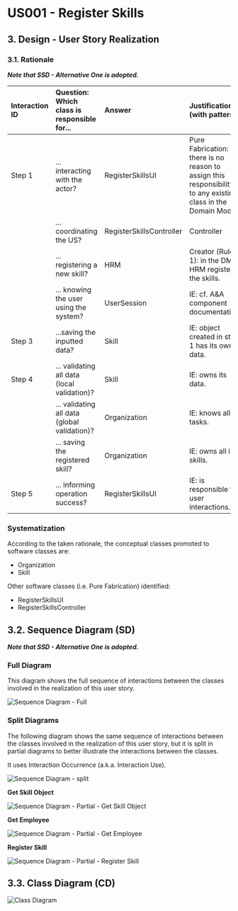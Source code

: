 # US001 - Register Skills 

## 3. Design - User Story Realization 

### 3.1. Rationale

_**Note that SSD - Alternative One is adopted.**_

| Interaction ID | Question: Which class is responsible for...   | Answer                   | Justification (with patterns)                                                                                 |
|:---------------|:----------------------------------------------|:-------------------------|:--------------------------------------------------------------------------------------------------------------|
| Step 1  		     | 	... interacting with the actor?              | RegisterSkillsUI         | Pure Fabrication: there is no reason to assign this responsibility to any existing class in the Domain Model. |
| 			  		        | 	... coordinating the US?                     | RegisterSkillsController | Controller                                                                                                    |
| 			  		        | 	... registering a new skill?                 | HRM                      | Creator (Rule 1): in the DM HRM registers the skills.                                                         |
| 			  		        | ... knowing the user using the system?        | UserSession              | IE: cf. A&A component documentation.                                                                          |
| Step 3  		     | 	...saving the inputted data?                 | Skill                    | IE: object created in step 1 has its own data.                                                                |
| Step 4		       | 	... validating all data (local validation)?  | Skill                    | IE: owns its data.                                                                                            | 
| 			  		        | 	... validating all data (global validation)? | Organization             | IE: knows all its tasks.                                                                                      | 
| 			  		        | 	... saving the registered skill?             | Organization             | IE: owns all its skills.                                                                                      | 
| Step 5  		     | 	... informing operation success?             | RegisterSkillsUI         | IE: is responsible for user interactions.                                                                     | 

### Systematization ##

According to the taken rationale, the conceptual classes promoted to software classes are: 

* Organization
* Skill

Other software classes (i.e. Pure Fabrication) identified: 

* RegisterSkillsUI  
* RegisterSkillsController


## 3.2. Sequence Diagram (SD)

_**Note that SSD - Alternative One is adopted.**_

### Full Diagram

This diagram shows the full sequence of interactions between the classes involved in the realization of this user story.

![Sequence Diagram - Full](svg/us001-sequence-diagram-full.svg)

### Split Diagrams

The following diagram shows the same sequence of interactions between the classes involved in the realization of this user story, but it is split in partial diagrams to better illustrate the interactions between the classes.

It uses Interaction Occurrence (a.k.a. Interaction Use).

![Sequence Diagram - split](svg/us001-sequence-diagram-split.svg)

**Get Skill Object**

![Sequence Diagram - Partial - Get Skill Object](svg/us001-sequence-diagram-partial-get-skill.svg)

**Get Employee**

![Sequence Diagram - Partial - Get Employee](svg/us001-sequence-diagram-partial-get-employee.svg)

**Register Skill**

![Sequence Diagram - Partial - Register Skill](svg/us001-sequence-diagram-partial-register-skills.svg)

## 3.3. Class Diagram (CD)

![Class Diagram](svg/us001-class-diagram.svg)